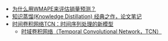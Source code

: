 

* [为什么用WMAPE来评估销量预测？](https://zhuanlan.zhihu.com/p/91569114/)
* [知识蒸馏(Knowledge Distillation) 经典之作，论文笔记](https://baijiahao.baidu.com/s?id=1673896462976965754&wfr=spider&for=pc)
* [时间卷积网络TCN：时间序列处理的新模型](https://zhuanlan.zhihu.com/p/192309848)
  * [时域卷积网络（Temporal Convolutional Network，TCN）](https://blog.csdn.net/z2014z/article/details/115673989)
